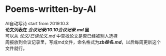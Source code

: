 # Poems-written-by-AI
AI自动写诗 start from 2019.10.3  
**论文列表在 *会议记录/10.10会议记录.md* 里**  
可以从 *论文/已读论文.md* 中查找论文是否已经被别人选择  
周报放到会议记录里，写成md文件，命名格式为***zb姓名.md***，以后每周更新这个文件就行。
